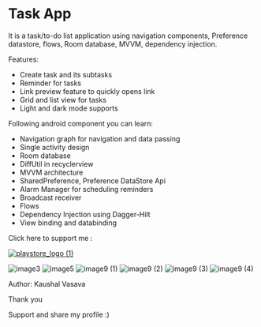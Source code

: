 # Task App
It is a task/to-do list application using navigation components, Preference datastore, flows, Room database, MVVM, dependency injection.

Features:
- Create task and its subtasks
- Reminder for tasks
- Link preview feature to quickly opens link
- Grid and list view for tasks
- Light and dark mode supports

Following android component you can learn:

- Navigation graph for navigation and data passing
- Single activity design
- Room database
- DiffUtil in recyclerview
- MVVM architecture
- SharedPreference, Preference DataStore Api
- Alarm Manager for scheduling reminders 
- Broadcast receiver 
- Flows
- Dependency Injection using Dagger-Hilt
- View binding and databinding


Click here to support me :

[![playstore_logo (1)](https://user-images.githubusercontent.com/49050597/144359511-fd4cc136-3d9f-45d5-8598-506a45f8d170.png)]( https://play.google.com/store/apps/details?id=com.lahsuak.apps.mytask)

![image3](https://user-images.githubusercontent.com/49050597/213434493-e6034fc4-1525-45e4-8204-70204cdc001f.jpeg)
![image5](https://user-images.githubusercontent.com/49050597/213434498-392260c4-c594-4122-a5ff-163fefffa635.jpeg)
![image9 (1)](https://user-images.githubusercontent.com/49050597/213434501-6f31ede3-e183-4253-8ca7-fbdad358f26c.jpeg)
![image9 (2)](https://user-images.githubusercontent.com/49050597/213434506-2ca73119-ba2d-4c57-8f16-c21e4cb8b8ab.jpeg)
![image9 (3)](https://user-images.githubusercontent.com/49050597/213434509-4b46955b-22c1-4c67-b425-74194f076880.jpeg)
![image9 (4)](https://user-images.githubusercontent.com/49050597/213434511-02d6578e-3df9-45da-8df0-29ad4a68986c.jpeg)


Author: Kaushal Vasava

Thank you

Support and share my profile :)
